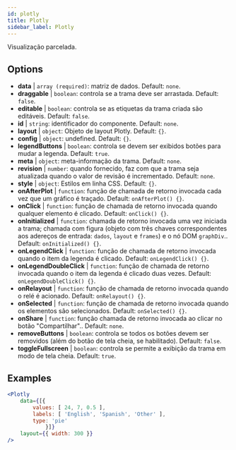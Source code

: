```yaml
---
id: plotly 
title: Plotly
sidebar_label: Plotly
---
```


Visualização parcelada.

## Options

* __data__ | `array (required)`: matriz de dados. Default: `none`.
* __draggable__ | `boolean`: controla se a trama deve ser arrastada. Default: `false`.
* __editable__ | `boolean`: controla se as etiquetas da trama criada são editáveis. Default: `false`.
* __id__ | `string`: identificador do componente. Default: `none`.
* __layout__ | `object`: Objeto de layout Plotly. Default: `{}`.
* __config__ | `object`: undefined. Default: `{}`.
* __legendButtons__ | `boolean`: controla se devem ser exibidos botões para mudar a legenda. Default: `true`.
* __meta__ | `object`: meta-informação da trama. Default: `none`.
* __revision__ | `number`: quando fornecido, faz com que a trama seja atualizada quando o valor de revisão é incrementado. Default: `none`.
* __style__ | `object`: Estilos em linha CSS. Default: `{}`.
* __onAfterPlot__ | `function`: função de chamada de retorno invocada cada vez que um gráfico é traçado. Default: `onAfterPlot() {}`.
* __onClick__ | `function`: função de chamada de retorno invocada quando qualquer elemento é clicado. Default: `onClick() {}`.
* __onInitialized__ | `function`: chamada de retorno invocada uma vez iniciada a trama; chamada com figura (objeto com três chaves correspondentes aos adereços de entrada: `dados`, `layout` e `frames`) e o nó DOM `graphDiv`.. Default: `onInitialized() {}`.
* __onLegendClick__ | `function`: função de chamada de retorno invocada quando o item da legenda é clicado. Default: `onLegendClick() {}`.
* __onLegendDoubleClick__ | `function`: função de chamada de retorno invocada quando o item da legenda é clicado duas vezes. Default: `onLegendDoubleClick() {}`.
* __onRelayout__ | `function`: função de chamada de retorno invocada quando o relé é acionado. Default: `onRelayout() {}`.
* __onSelected__ | `function`: função de chamada de retorno invocada quando os elementos são selecionados. Default: `onSelected() {}`.
* __onShare__ | `function`: função chamada de retorno invocada ao clicar no botão "Compartilhar".. Default: `none`.
* __removeButtons__ | `boolean`: controla se todos os botões devem ser removidos (além do botão de tela cheia, se habilitado). Default: `false`.
* __toggleFullscreen__ | `boolean`: controla se permite a exibição da trama em modo de tela cheia. Default: `true`.


## Examples

```jsx live
<Plotly
    data={[{
        values: [ 24, 7, 0.5 ],
        labels: [ 'English', 'Spanish', 'Other' ],
        type: 'pie'
            }]}
    layout={{ width: 300 }}
/>
```

